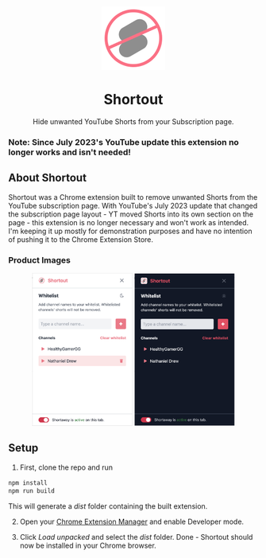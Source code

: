 <p align="center">
  <a href="https://github.com/dominikjessen/hide-yt-shorts">
   <img src="/public/logos/icon-128.png" alt="Logo">
  </a>
  <h1 align="center">Shortout</h1>
  <p align="center">
    Hide unwanted YouTube Shorts from your Subscription page.
  </p>
</p>

### Note: Since July 2023's YouTube update this extension no longer works and isn't needed!

## About Shortout

Shortout was a Chrome extension built to remove unwanted Shorts from the YouTube subscription page. With YouTube's July 2023 update that changed the subscription page layout - YT moved Shorts into its own section on the page - this extension is no longer necessary and won't work as intended. I'm keeping it up mostly for demonstration purposes and have no intention of pushing it to the Chrome Extension Store.

### Product Images

<p align='center'>
  <img width="40%" src="/public/product/01_Shortout_LightMode.png" />
  <img width="40%" src="/public/product/02_Shortout_DarkMode.png" />
</p>

## Setup

1. First, clone the repo and run

```sh
npm install
npm run build
```

This will generate a _dist_ folder containing the built extension.

2. Open your [Chrome Extension Manager](chrome://extensions/) and enable Developer mode.

3. Click _Load unpacked_ and select the _dist_ folder. Done - Shortout should now be installed in your Chrome browser.
